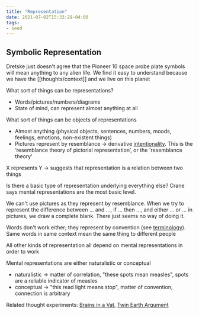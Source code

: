 ```yaml
---
title: "Representation"
date: 2021-07-02T15:33:29-04:00
tags:
- seed
---
```


## Symbolic Representation
Dretske just doesn't agree that the Pioneer 10 space probe plate symbols will mean anything to any alien life. We find it easy to understand because we have the [[thoughts/context]] and we live on this planet

What sort of things can be representations?
-   Words/pictures/numbers/diagrams
-   State of mind, can represent almost anything at all

What sort of things can be objects of representations
-   Almost anything (physical objects, sentences, numbers, moods, feelings, emotions, non-existent things)
-   Pictures represent by resemblance → derivative [intentionality](thoughts/intentionality.md). This is the ‘resemblance theory of pictorial representation’, or the 'resemblance theory'

 X represents Y → suggests that representation is a relation between two things
 
Is there a basic type of representation underlying everything else? Crane says mental representations are the most basic level.

We can't use pictures as they represent by resemblance. When we try to represent the difference between … and …, if … then …, and either … or … in pictures, we draw a complete blank. There just seems no way of doing it.

Words don't work either; they represent by convention (see [terminology](thoughts/terminology.md)). Same words in same context mean the same thing to different people

All other kinds of representation all depend on mental representations in order to work

Mental representations are either naturalistic or conceptual
-   naturalistic → matter of correlation, "these spots mean measles", spots are a reliable indicator of measles
-   conceptual → "this read light means stop", matter of convention, connection is arbitrary

Related thought experiments: [Brains in a Vat](thoughts/Brains%20in%20a%20Vat.md), [Twin Earth Argument](thoughts/Twin%20Earth%20Argument.md)